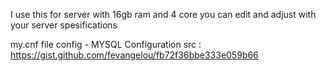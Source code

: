 I use this for server with 16gb ram and 4 core
you can edit and adjust with your server spesifications

my.cnf file config - MYSQL Configuration
src : https://gist.github.com/fevangelou/fb72f36bbe333e059b66
